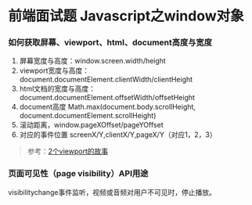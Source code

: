 # 前端面试题 Javascript之window对象

### 如何获取屏幕、viewport、html、document高度与宽度
1. 屏幕宽度与高度：window.screen.width/height
2. viewport宽度与高度：document.documentElement.clientWidth/clientHeight
3. html文档的宽度与高度：document.documentElement.offsetWidth/offsetHeight
4. document高度 Math.max(document.body.scrollHeight, document.documentElement.scrollHeight)
5. 滚动距离，window.pageXOffset/pageYOffset
6. 对应的事件位置 screenX/Y,clientX/Y,pageX/Y（对应1，2，3）

> 参考：[2个viewport的故事](http://weizhifeng.net/viewports.html)

### 页面可见性（page visibility）API用途
visibilitychange事件监听，视频或音频对用户不可见时，停止播放。




